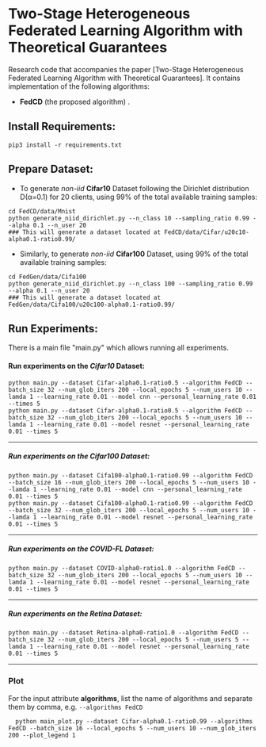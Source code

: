 # Two-Stage Heterogeneous Federated Learning Algorithm with Theoretical Guarantees

Research code that accompanies the paper [Two-Stage Heterogeneous Federated Learning Algorithm with Theoretical Guarantees].
It contains implementation of the following algorithms:
* **FedCD** (the proposed algorithm) .


## Install Requirements:
```pip3 install -r requirements.txt```

  
## Prepare Dataset: 
* To generate *non-iid* **Cifar10** Dataset following the Dirichlet distribution D(&alpha;=0.1) for 20 clients, using 99% of the total available training samples:
<pre><code>cd FedCD/data/Mnist
python generate_niid_dirichlet.py --n_class 10 --sampling_ratio 0.99 --alpha 0.1 --n_user 20
### This will generate a dataset located at FedCD/data/Cifar/u20c10-alpha0.1-ratio0.99/
</code></pre>
    

- Similarly, to generate *non-iid* **Cifar100** Dataset, using 99% of the total available training samples:
<pre><code>cd FedGen/data/Cifa100
python generate_niid_dirichlet.py --n_class 100 --sampling_ratio 0.99 --alpha 0.1 --n_user 20 
### This will generate a dataset located at FedGen/data/Cifa100/u20c100-alpha0.1-ratio0.99/
</code></pre> 

## Run Experiments: 

There is a main file "main.py" which allows running all experiments.

#### Run experiments on the *Cifar10* Dataset:
```
python main.py --dataset Cifar-alpha0.1-ratio0.5 --algorithm FedCD --batch_size 32 --num_glob_iters 200 --local_epochs 5 --num_users 10 --lamda 1 --learning_rate 0.01 --model cnn --personal_learning_rate 0.01 --times 5 
python main.py --dataset Cifar-alpha0.1-ratio0.5 --algorithm FedCD --batch_size 32 --num_glob_iters 200 --local_epochs 5 --num_users 10 --lamda 1 --learning_rate 0.01 --model resnet --personal_learning_rate 0.01 --times 5 

```
----

##### Run experiments on the *Cifar100* Dataset:
```
python main.py --dataset Cifa100-alpha0.1-ratio0.99 --algorithm FedCD --batch_size 16 --num_glob_iters 200 --local_epochs 5 --num_users 10 --lamda 1 --learning_rate 0.01 --model cnn --personal_learning_rate 0.01 --times 5 
python main.py --dataset Cifa100-alpha0.1-ratio0.99 --algorithm FedCD --batch_size 32 --num_glob_iters 200 --local_epochs 5 --num_users 10 --lamda 1 --learning_rate 0.01 --model resnet --personal_learning_rate 0.01 --times 5 

```
----

##### Run experiments on the *COVID-FL* Dataset:
```
python main.py --dataset COVID-alpha0-ratio1.0 --algorithm FedCD --batch_size 32 --num_glob_iters 200 --local_epochs 5 --num_users 10 --lamda 1 --learning_rate 0.01 --model resnet --personal_learning_rate 0.01 --times 5 

```
----
##### Run experiments on the *Retina* Dataset:
```
python main.py --dataset Retina-alpha0-ratio1.0 --algorithm FedCD --batch_size 32 --num_glob_iters 200 --local_epochs 5 --num_users 5 --lamda 1 --learning_rate 0.01 --model resnet --personal_learning_rate 0.01 --times 5 

```
----
### Plot
For the input attribute **algorithms**, list the name of algorithms and separate them by comma, e.g. `--algorithms FedCD`
```
  python main_plot.py --dataset Cifar-alpha0.1-ratio0.99 --algorithms FedCD --batch_size 16 --local_epochs 5 --num_users 10 --num_glob_iters 200 --plot_legend 1
```

